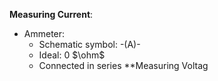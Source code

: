 **Measuring Current**:
- Ammeter: 
	- Schematic symbol: -(A)-
	- Ideal: 0 $\ohm$
	- Connected in series
**Measuring Voltag